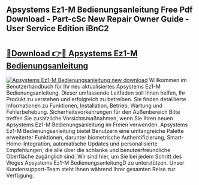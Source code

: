 ## Apsystems Ez1-M Bedienungsanleitung Free Pdf Download - Part-cSc New Repair Owner Guide - User Service Edition iBnC2

# <h2><a href="http://df2ivr.blite.top/?on=Apsystems+Ez1-M+Bedienungsanleitung">🔗Download 👉🔴 Apsystems Ez1-M Bedienungsanleitung</a></h2>

[![Apsystems Ez1-M Bedienungsanleitung new download](https://i.imgur.com/lujVjoI.png)](http://df2ivr.blite.top/?on=Apsystems+Ez1-M+Bedienungsanleitung)
Willkommen im Benutzerhandbuch für Ihr neu aktualisiertes Apsystems Ez1-M Bedienungsanleitung. Dieser umfassende Leitfaden soll Ihnen helfen, Ihr Produkt zu verstehen und erfolgreich zu betreiben. Sie finden detaillierte Informationen zu Funktionen, Installation, Betrieb, Wartung und Fehlerbehebung. Sicherheitsvorkehrungen für den Außenbereich Bitte treffen Sie zusätzliche Vorsichtsmaßnahmen, wenn Sie Ihren neuen Apsystems Ez1-M Bedienungsanleitung im Freien verwenden. Apsystems Ez1-M Bedienungsanleitung bietet Benutzern eine umfangreiche Palette erweiterter Funktionen, darunter biometrische Authentifizierung, Smart-Home-Integration, automatische Updates und personalisierte Empfehlungen, die alle über die schlanke und benutzerfreundliche Oberfläche zugänglich sind. Wir sind hier, um Sie bei jedem Schritt des Weges Apsystems Ez1-M BedienungsanleitungD zu unterstützen. Unser Kundensupport-Team steht Ihnen während Ihrer gesamten Reise zur Verfügung.
